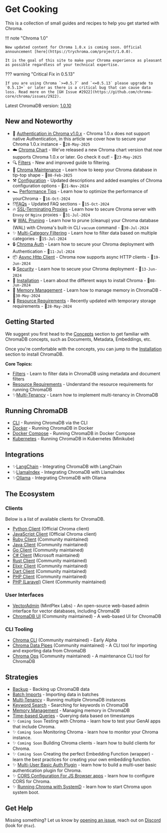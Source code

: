 # Get Cooking

This is a collection of small guides and recipes to help you get started with Chroma.

!!! note "Chroma 1.0"

    New updated content for Chroma 1.0.x is coming soon. Official announcement [here](https://trychroma.com/project/1.0.0).

    It is the goal of this site to make your Chroma experience as pleasant as possible regardless of your technical expertise.

??? warning "Critical Fix in 0.5.13"

    If you are using Chroma `>=0.5.7` and `<=0.5.13` please upgrade to `0.5.13+` or later as there is a critical bug that can cause data loss. Read more on the [GH Issue #2922](https://github.com/chroma-core/chroma/issues/2922).

Latest ChromaDB version: [1.0.10](https://github.com/chroma-core/chroma/releases/tag/1.0.10)


## New and Noteworthy

- 🔑 [Authentication in Chroma v1.0.x](security/auth-1.0.x.md) - Chroma 1.0.x does not support native Authentication, in this article we cover how to secure your Chroma 1.0.x instance - 📅`28-May-2025`
- ☁️ [Chroma Chart]([http](https://github.com/amikos-tech/chromadb-chart)) - We've released a new Chroma chart version that now supports Chroma 1.0.x or later. Go check it out! - 📅`23-May-2025`
- 🔍 [Filters](core/filters.md) - New and improved guide to filtering.
- 🔄 [Chroma Maintenance](running/maintenance.md) - Learn how to keep your Chroma database in tip-top shape - 📅`08-Feb-2025`
- ⚒️ [Configuration](core/configuration.md) - Updated descriptions and added examples of Chroma configuration options - 📅`21-Nov-2024`
- 🏎️ [Performance Tips](running/performance-tips.md) - Learn how to optimize the performance of yourChroma - 📅`16-Oct-2024`
- ⁉️[FAQs](faq/index.md) - Updated FAQ sections - 📅`15-Oct-2024`
- 🔥 [SSL-Terminating Proxies](security/ssl-proxies.md) - Learn how to secure Chroma server with `Envoy` or `Nginx` proxies - 📅`31-Jul-2024`
- 🗑️ [WAL Pruning](core/advanced/wal-pruning.md#chroma-cli) - Learn how to prune (cleanup) your Chroma database (WAL) with Chroma's built-in CLI `vacuum` command - 📅`30-Jul-2024`
- ✨ [Multi-Category Filtering](strategies/multi-category-filters.md) - Learn how to filter data based on multiple categories - 📅`15-Jul-2024`
- 🔒 [Chroma Auth](security/auth.md) - Learn how to secure your Chroma deployment with Authentication - 📅`11-Jul-2024`
- 📦 [Async Http Client](core/clients.md#http-client) - Chroma now supports async HTTP clients - 📅`19-Jun-2024`
- 🔒 [Security](security/index.md) - Learn how to secure your Chroma deployment - 📅`13-Jun-2024`
- 🔧 [Installation](core/install.md) - Learn about the different ways to install Chroma - 📅`08-Jun-2024`
- 🧠 [Memory Management](strategies/memory-management.md) - Learn how to manage memory in ChromaDB - 📅`30-May-2024`
- 📐 [Resource Requirements](core/resources.md) - Recently updated with temporary storage requirements - 📅`28-May-2024`

## Getting Started

We suggest you first head to the [Concepts](core/concepts.md) section to get familiar with ChromaDB concepts, such as
Documents, Metadata, Embeddings, etc.

Once you're comfortable with the concepts, you can jump to the [Installation](core/install.md) section to install
ChromaDB.

**Core Topics:**

- [Filters](core/filters.md) - Learn to filter data in ChromaDB using metadata and document filters
- [Resource Requirements](core/resources.md) - Understand the resource requirements for running ChromaDB
- ✨[Multi-Tenancy](strategies/multi-tenancy/index.md) - Learn how to implement multi-tenancy in ChromaDB

## Running ChromaDB

- [CLI](running/running-chroma.md#chroma-cli) - Running ChromaDB via the CLI
- [Docker](running/running-chroma.md#docker) - Running ChromaDB in Docker
- [Docker Compose](running/running-chroma.md#docker-compose-cloned-repo) - Running ChromaDB in Docker Compose
- [Kubernetes](running/running-chroma.md#minikube-with-helm-chart) - Running ChromaDB in Kubernetes (Minikube)

## Integrations

- ✨[LangChain](integrations/langchain/index.md) - Integrating ChromaDB with LangChain
- ✨[LlamaIndex](integrations/llamaindex/index.md) - Integrating ChromaDB with LlamaIndex
- ✨[Ollama](integrations/ollama/index.md) - Integrating ChromaDB with Ollama

## The Ecosystem

### Clients

Below is a list of available clients for ChromaDB.

- [Python Client](ecosystem/clients.md#python) (Official Chroma client)
- [JavaScript Client](ecosystem/clients.md#javascript) (Official Chroma client)
- [Ruby Client](ecosystem/clients.md#ruby-client) (Community maintained)
- [Java Client](ecosystem/clients.md#java-client) (Community maintained)
- [Go Client](ecosystem/clients.md#go-client) (Community maintained)
- [C# Client](ecosystem/clients.md#c-client) (Microsoft maintained)
- [Rust Client](ecosystem/clients.md#rust-client) (Community maintained)
- [Elixir Client](ecosystem/clients.md#elixir-client) (Community maintained)
- [Dart Client](ecosystem/clients.md#dart-client) (Community maintained)
- [PHP Client](ecosystem/clients.md#php-client) (Community maintained)
- [PHP (Laravel)](ecosystem/clients.md#php-laravel-client) Client (Community maintained)

### User Interfaces

- [VectorAdmin](https://github.com/Mintplex-Labs/vector-admin) (MintPlex Labs) - An open-source web-based admin
  interface for vector databases, including ChromaDB
- [ChromaDB UI](https://github.com/thakkaryash94/chroma-ui) (Community maintained) - A web-based UI for ChromaDB

### CLI Tooling

- [Chroma CLI](https://github.com/amikos-tech/chroma-cli) (Community maintained) - Early Alpha
- [Chroma Data Pipes](https://github.com/amikos-tech/chromadb-data-pipes) (Community maintained) - A CLI tool for
  importing and exporting data from ChromaDB
- [Chroma Ops](https://github.com/amikos-tech/chromadb-ops) (Community maintained) - A maintenance CLI tool for ChromaDB

## Strategies

- [Backup](strategies/backup.md) - Backing up ChromaDB data
- [Batch Imports](strategies/batching.md) - Importing data in batches
- [Multi-Tenancy](strategies/multi-tenancy/index.md) - Running multiple ChromaDB instances
- [Keyword Search](strategies/keyword-search.md) - Searching for keywords in ChromaDB
- [Memory Management](strategies/memory-management.md) - Managing memory in ChromaDB
- [Time-based Queries](strategies/time-based-queries.md) - Querying data based on timestamps
- ✨ `Coming Soon` Testing with Chroma - learn how to test your GenAI apps that include Chroma.
- ✨ `Coming Soon` Monitoring Chroma - learn how to monitor your Chroma instance.
- ✨ `Coming Soon` Building Chroma clients - learn how to build clients for Chroma.
- ✨ `Coming Soon` Creating the perfect Embedding Function (wrapper) - learn the best practices for creating your own
  embedding function.
- ✨ [Multi-User Basic Auth Plugin](strategies/multi-tenancy/multi-user-basic-auth.md) - learn how to build a multi-user
  basic authentication plugin for Chroma.
- ✨ [CORS Configuration For JS Browser apps](strategies/cors.md) - learn how to configure CORS for Chroma.
- ✨ [Running Chroma with SystemD](strategies/systemd-service.md) - learn how to start Chroma upon system boot.

## Get Help

Missing something? Let us know by [opening an issue](https://github.com/amikos-tech/chroma-cookbook/issues/new), reach
out on [Discord](https://discord.gg/MMeYNTmh3x) (look for `@taz`).
